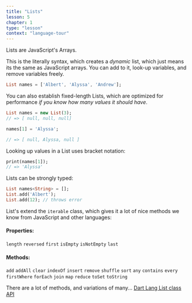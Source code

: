 ```yaml
---
title: "Lists"
lesson: 5
chapter: 1
type: "lesson"
context: "language-tour"
---
```


Lists are JavaScript's Arrays.

This is the literally syntax, which creates a *dynamic* list, which just means its the same as JavaScript arrays. You can add to it, look-up variables, and remove variables freely. 

```dart
List names = ['Albert', 'Alyssa', 'Andrew'];
```

You can also establish fixed-length Lists, which are optimized for performance *if you know how many values it should have*. 

```dart
List names = new List(3);
// => [ null, null, null]

names[1] = 'Alyssa';

// => [ null, Alyssa, null ]
```

Looking up values in a List uses bracket notation:
```dart
print(names[1]);
// => 'Alyssa'
```

Lists can be strongly typed:

```dart
List names<String> = [];
List.add('Albert');
List.add(12); // throws error
```

List's extend the `iterable` class, which gives it a lot of nice methods we know from JavaScript and other languages:

#### Properties:
`length`
`reversed`
`first`
`isEmpty`
`isNotEmpty`
`last`

#### Methods:
`add`
`addAll`
`clear`
`indexOf`
`insert`
`remove`
`shuffle`
`sort`
`any`
`contains`
`every`
`firstWhere`
`forEach`
`join`
`map`
`reduce`
`toSet`
`toString`

There are a lot of methods, and variations of many...
[Dart Lang List class API](https://api.dartlang.org/stable/1.24.2/dart-core/List-class.html)

